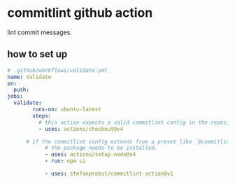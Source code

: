 # commitlint github action

lint commit messages.

## how to set up

```yml
# .github/workflows/validate.yml
name: Validate
on:
  push:
jobs:
  validate:
		runs-on: ubuntu-latest
		steps:
		  # this action expects a valid commitlint config in the repository.
		  - uses: actions/checkout@v4

      # if the commitlint config extends from a preset like `@commitlint/config-conventional`,
			# the package needs to be installed.
			- uses: actions/setup-node@v4
			- run: npm ci

			- uses: stefanprobst/commitlint-action@v1
```
